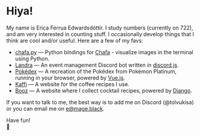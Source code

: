 # Hiya!

My name is Erica Ferrua Edwardsdóttir. I study numbers (currently on 722), and am very interested in counting stuff. 
I occasionally develop things that I think are cool and/or useful. Here are a few of my favs:

- [chafa.py](https://github.com/GuardKenzie/chafa.py/) — Python bindings for [Chafa](https://hpjansson.org/chafa/) - visualize images in the terminal using Python.
- [Landra](https://github.com/GuardKenzie/landra/) — An event management Discord bot written in [discord.js](https://discord.js.org/).
- [Pokédex](https://pokedex.mage.black/) — A recreation of the Pokédex from Pokémon Platinum, running in your browser, powered by [Vue.js](https://vuejs.org/).
- [Kaffi](https://mage.black/kaffi/) — A website for the coffee recipes I use.
- [Booz](https://mage.black/booz/) — A website where I collect cocktail recipes, powered by [Django](https://www.djangoproject.com/).

If you want to talk to me, the best way is to add me on Discord (@tolvukisa) or you can email me on e@mage.black.

Have fun!<br>
🧡
